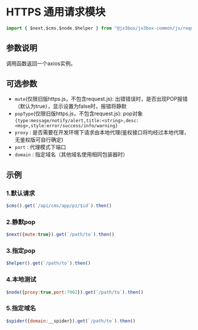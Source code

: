 # HTTPS 通用请求模块

```javascript
import { $next,$cms,$node,$helper } from "@jx3box/jx3box-common/js/request.js";
```

## 参数说明
调用函数返回一个axios实例。  

## 可选参数
- `mute`(仅限旧版https.js，不包含request.js): 出错错误时，是否出现POP报错（默认为true），显示设置为false时，报错将静默
- `popType`(仅限旧版https.js，不包含request.js): pop对象 `{type:message/notify/alert,title:<string>,desc:<msg>,style:error/success/info/warning}`
- `proxy` : 是否需要在开发环境下请求由本地代理(鉴权接口将均经过本地代理，无鉴权版可自行确定)
- `port` : 代理模式下端口
- `domain` : 指定域名（其他域名使用相同包装器时）

## 示例

### 1.默认请求
```javascript
$cms().get(`/api/cms/app/pz/$id`).then()
```

### 2.静默pop
```javascript
$next({mute:true}).get(`/path/to`).then()
```

### 3.指定pop
```javascript
$helper().get(`/path/to`).then()
```

### 4.本地测试
```javascript
$node({proxy:true,port:7002}).get(`/path/to`).then()
```

### 5.指定域名

```javascript
$spider({domain:__spider}).get(`/path/to`).then()
```
